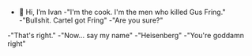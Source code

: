 - 👋 Hi, I’m Ivan
-"I'm the cook. I'm the men who killed Gus Fring." <br>
-"Bullshit. Cartel got Fring"
-"Are you sure?"
<!---Mike proofs---!>
-"That's right."
-"Now... say my name"
-"Heisenberg"
-"You're goddamn right"

<!---
IvanSIdIT/IvanSIdIT is a ✨ special ✨ repository because its `README.md` (this file) appears on your GitHub profile.
You can click the Preview link to take a look at your changes.
--->


